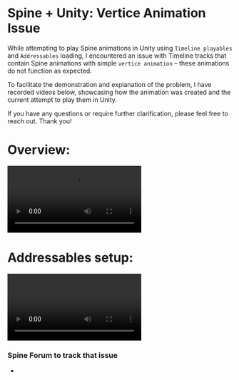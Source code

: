 # Spine + Unity: Vertice Animation Issue

While attempting to play Spine animations in Unity using `Timeline playables` and `Addressables` loading, I encountered an issue with Timeline tracks that contain Spine animations with simple `vertice animation` – these animations do not function as expected.

To facilitate the demonstration and explanation of the problem, I have recorded videos below, showcasing how the animation was created and the current attempt to play them in Unity.

If you have any questions or require further clarification, please feel free to reach out. Thank you!

# Overview:
![](help-assets/project-overview-and-explanining-the-issue.mp4)

# Addressables setup:
![](help-assets/addressables-setup-on-the-editor.mp4)

### Spine Forum to track that issue
- 
